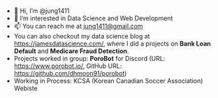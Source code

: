 - 👋 Hi, I’m @jung1411
- 👀 I’m interested in Data Science and Web Development
- 📫 You can reach me at jung1411@gmail.com
- You can also checkout my data science blog at https://jamesdatascience.com/, where I did a projects on **Bank Loan Default** and **Medicare Fraud Detection**.
- Projects worked in group: **PoroBot** for Discord (URL: https://www.porobot.io/, GitHub URL: https://github.com/dhmoon91/porobot)
- Working in Process: KCSA (Korean Canadian Soccer Association) Webiste 

<!---
jung1411/jung1411 is a ✨ special ✨ repository because its `README.md` (this file) appears on your GitHub profile.
You can click the Preview link to take a look at your changes.
--->
